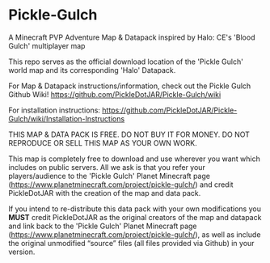 # Pickle-Gulch
A Minecraft PVP Adventure Map & Datapack inspired by Halo: CE's 'Blood Gulch' multiplayer map

This repo serves as the official download location of the 'Pickle Gulch' world map and its corresponding 'Halo' Datapack.

For Map & Datapack instructions/information, check out the Pickle Gulch Github Wiki! https://github.com/PickleDotJAR/Pickle-Gulch/wiki

For installation instructions: https://github.com/PickleDotJAR/Pickle-Gulch/wiki/Installation-Instructions

THIS MAP & DATA PACK IS FREE. DO NOT BUY IT FOR MONEY. DO NOT REPRODUCE OR SELL THIS MAP AS YOUR OWN WORK.

This map is completely free to download and use wherever you want which includes on public servers. All we ask is that you refer your players/audience to the 'Pickle Gulch' Planet Minecraft page (https://www.planetminecraft.com/project/pickle-gulch/) and credit PickleDotJAR with the creation of the map and data pack.

If you intend to re-distribute this data pack with your own modifications you **MUST** credit PickleDotJAR as the original creators of the map and datapack and link back to the 'Pickle Gulch' Planet Minecraft page (https://www.planetminecraft.com/project/pickle-gulch/), as well as include the original unmodified “source” files (all files provided via Github) in your version.
